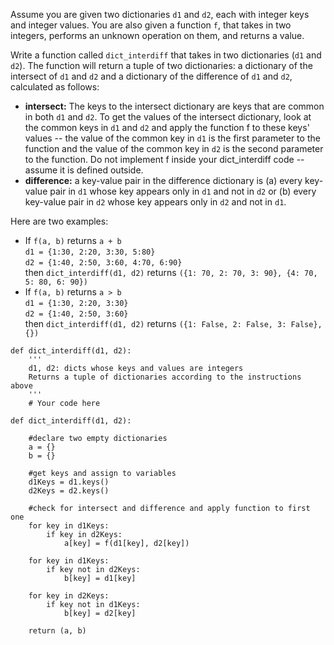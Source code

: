  Assume you are given two dictionaries ```d1``` and ```d2```, each with integer keys and integer values. You are also given a function ```f```, that takes in two integers, performs an unknown operation on them, and returns a value.

Write a function called ```dict_interdiff``` that takes in two dictionaries (```d1``` and ```d2```). The function will return a tuple of two dictionaries: a dictionary of the intersect of ```d1``` and ```d2``` and a dictionary of the difference of ```d1``` and ```d2```, calculated as follows:

* __intersect:__ The keys to the intersect dictionary are keys that are common in both ```d1``` and ```d2```. To get the values of the intersect dictionary, look at the common keys in ```d1``` and ```d2``` and apply the function f to these keys' values -- the value of the common key in ```d1``` is the first parameter to the function and the value of the common key in ```d2``` is the second parameter to the function. Do not implement f inside your dict_interdiff code -- assume it is defined outside.
* __difference:__ a key-value pair in the difference dictionary is (a) every key-value pair in ```d1``` whose key appears only in ```d1``` and not in ```d2``` or (b) every key-value pair in ```d2``` whose key appears only in ```d2``` and not in ```d1```.

Here are two examples:

*   If ```f(a, b)``` returns ```a + b```  
        ```d1 = {1:30, 2:20, 3:30, 5:80}```  
        ```d2 = {1:40, 2:50, 3:60, 4:70, 6:90}```  
    then ```dict_interdiff(d1, d2)``` returns ```({1: 70, 2: 70, 3: 90}, {4: 70, 5: 80, 6: 90})```
*   If ```f(a, b)``` returns ```a > b```  
        ```d1 = {1:30, 2:20, 3:30}```  
        ```d2 = {1:40, 2:50, 3:60}```  
    then ```dict_interdiff(d1, d2)``` returns ```({1: False, 2: False, 3: False}, {})```

```
def dict_interdiff(d1, d2):
    '''
    d1, d2: dicts whose keys and values are integers
    Returns a tuple of dictionaries according to the instructions above
    '''
    # Your code here
```

    def dict_interdiff(d1, d2):

        #declare two empty dictionaries
        a = {}
        b = {}

        #get keys and assign to variables
        d1Keys = d1.keys()
        d2Keys = d2.keys()

        #check for intersect and difference and apply function to first one
        for key in d1Keys:
            if key in d2Keys:
                a[key] = f(d1[key], d2[key])

        for key in d1Keys:
            if key not in d2Keys:
                b[key] = d1[key]

        for key in d2Keys:
            if key not in d1Keys:
                b[key] = d2[key]

        return (a, b)
